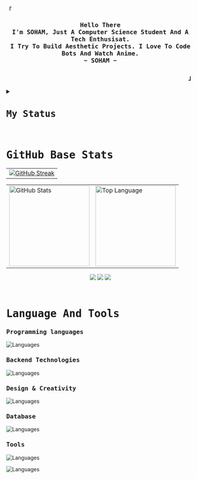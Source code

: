<!-- SpreasSheets650's  GitHub Profile -->

<div align="justify">

<!-- Profile -->

<p align="left"><strong><samp>「 </samp></strong></p>

 <h3> <p align="center">
<samp>
      <b>
        Hello There 
      <br>
        I'm SOHAM, Just A Computer Science Student And A Tech Enthusisat.
      <br>
        I Try To Build Aesthetic Projects. I Love To Code Bots And Watch Anime.
      <br>
        ~ SOHAM ~
      </b>
</samp>
 <h3>
    </p>

<p align="right"><strong><samp> 」</samp></strong></p>

<!-- Status -->
<details>

<summary> <h2> <samp> My Status </samp> </h2> </summary>

<br>

<a> ![My Discord](https://discord-readme-badge.vercel.app/api?id=727012870683885578) </a>

</details>



<br>



<!-- Github Stats -->

 # <b><samp> GitHub Base Stats </samp></b>

<div align="center">
  <table>
    <tr> 
      <td><a href="https://git.io/streak-stats"><img src="https://github-readme-streak-stats.herokuapp.com?user=SpreadSheets600&theme=tokyonight&hide_border=true&border_radius=&card_width=1000" alt="GitHub Streak" /></a></td>
    </tr>
  </table

<br>
    
  <table>
    <tr>
      <td><a href="#--------"><img height="215px" align="center" alt="GitHub Stats" src="https://github-readme-stats.vercel.app/api?username=spreadsheets600&count_private=true&show_icons=true&include_all_commits=true&line_height=21&hide_border=true&theme=nord"/></a></td>
      <td><a href="#--------"><img height="215px" align="center" alt="Top Language" src="https://github-readme-stats.vercel.app/api/top-langs/?username=spreadsheets600&layout=compact&line_height=21&hide_border=true&theme=nord"/></a></td>
    </tr>
  </table>

  <a herf="https://bento.me/spreadsheets"><img src="https://komarev.com/ghpvc/?username=spreadsheets600&style=for-the-badge"></a>
  <a herf="https://stackoverflow.com/users/23220449/soham-maity"><img src="https://img.shields.io/badge/Stack_Overflow-FE7A16?style=for-the-badge&logo=stack-overflow&logoColor=white"></a>
  <a herf="https://www.linkedin.com/in/soham-maity-523329305/"><img src="	https://img.shields.io/badge/LinkedIn-0077B5?style=for-the-badge&logo=linkedin&logoColor=white"></a>
  
  
</div>

<br>


<!-- Skill Section -->

# <samp>Language And Tools</samp>

<p align="center">

<h3> <samp> Programming languages </samp> </h3>

<a> ![Languages](https://skillicons.dev/icons?i=html,css,js,py,bash&theme=dark) </a>

<h3> <samp> Backend Technologies </samp> </h3>

<a> ![Languages](https://skillicons.dev/icons?i=django,flask,tensorflow,nodejs&theme=dark) </a>

<h3> <samp> Design & Creativity </samp> </h3>

<a> ![Languages](https://skillicons.dev/icons?i=illustrator,xd,figma&theme=dark) </a>

<h3> <samp> Database </samp> </h3>

<a> ![Languages](https://skillicons.dev/icons?i=mongo,mysql,&theme=dark) </a>

<h3> <samp> Tools </samp> </h3>

<a> ![Languages](https://skillicons.dev/icons?i=vscode,sublime,replit,notion,github&theme=dark) </a>

<a> ![Languages](https://skillicons.dev/icons?i=discord,bots&theme=dark) </a>

</p>

